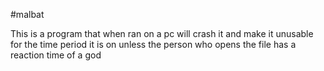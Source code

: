 #malbat

This is a program that when ran on a pc will crash it and make it unusable for the time period it is on unless the person who opens the file has a reaction time of a god
